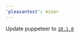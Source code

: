```yaml
---
'pleasantest': minor
---
```


Update puppeteer to [`10.1.0`](https://github.com/puppeteer/puppeteer/blob/main/CHANGELOG.md#1010-2021-06-29)
